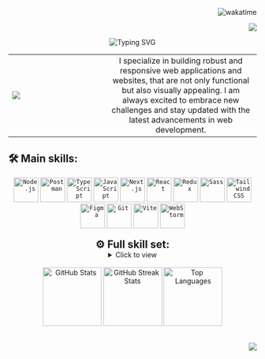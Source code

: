 <div align="right">

![wakatime](https://wakatime.com/badge/user/018bd96e-68c8-4fc2-90bb-144d017d754f.svg)

[![](https://visitcount.itsvg.in/api?id=makarenko-vladyslav&icon=7&color=6)](https://visitcount.itsvg.in)

</div>


<div align="center">

![Typing SVG](https://readme-typing-svg.demolab.com?font=Playfair+Display&size=32&duration=4000&pause=550&color=394053&center=true&vCenter=true&width=1000&height=60&lines=Hi+there+%F0%9F%91%8B%F0%9F%8F%BB;I'm+Vladyslav+Makarenko+%F0%9F%91%A8%F0%9F%8F%BB%E2%80%8D%F0%9F%92%BB;A+Full+Stack+Developer+originally+from+Ukraine+%F0%9F%87%BA%F0%9F%87%A6;Currently+based+in+the+beautiful+landscapes+of+Norway+%F0%9F%87%B3%F0%9F%87%B4)

</div>

<table>
  <tr>
     <td width="180px">
      <img src="https://i.giphy.com/xv6eVwkJ7DGjC.webp"  />
    </td>
    <td align="center">
      I specialize in building robust and responsive web applications and websites, that are not only functional but also visually appealing. I am always excited to embrace new challenges and stay updated with the latest advancements in web development.
    </td>
  </tr>
</table>


<div align="center" >

<h2 align="left">🛠️ Main skills:</h2>

<div align="center">
	<code><img width="50" src="https://user-images.githubusercontent.com/25181517/183568594-85e280a7-0d7e-4d1a-9028-c8c2209e073c.png" alt="Node.js" title="Node.js"/></code>
	<code><img width="50" src="https://www.svgrepo.com/show/354202/postman-icon.svg" alt="Postman" title="Postman"/></code>
	<code><img width="50" src="https://user-images.githubusercontent.com/25181517/183890598-19a0ac2d-e88a-4005-a8df-1ee36782fde1.png" alt="TypeScript" title="TypeScript"/></code>
	<code><img width="50" src="https://user-images.githubusercontent.com/25181517/117447155-6a868a00-af3d-11eb-9cfe-245df15c9f3f.png" alt="JavaScript" title="JavaScript"/></code>
	<code><img width="50" src="https://github.com/marwin1991/profile-technology-icons/assets/136815194/5f8c622c-c217-4649-b0a9-7e0ee24bd704" alt="Next.js" title="Next.js"/></code>
	<code><img width="50" src="https://user-images.githubusercontent.com/25181517/183897015-94a058a6-b86e-4e42-a37f-bf92061753e5.png" alt="React" title="React"/></code>
	<code><img width="50" src="https://user-images.githubusercontent.com/25181517/187896150-cc1dcb12-d490-445c-8e4d-1275cd2388d6.png" alt="Redux" title="Redux"/></code>
	<code><img width="50" src="https://user-images.githubusercontent.com/25181517/192158956-48192682-23d5-4bfc-9dfb-6511ade346bc.png" alt="Sass" title="Sass"/></code>
	<code><img width="50" src="https://user-images.githubusercontent.com/25181517/202896760-337261ed-ee92-4979-84c4-d4b829c7355d.png" alt="Tailwind CSS" title="Tailwind CSS"/></code>
	<code><img width="50" src="https://user-images.githubusercontent.com/25181517/189715289-df3ee512-6eca-463f-a0f4-c10d94a06b2f.png" alt="Figma" title="Figma"/></code>
	<code><img width="50" src="https://user-images.githubusercontent.com/25181517/192108372-f71d70ac-7ae6-4c0d-8395-51d8870c2ef0.png" alt="Git" title="Git"/></code>
	<code><img width="50" src="https://github-production-user-asset-6210df.s3.amazonaws.com/62091613/261395532-b40892ef-efb8-4b0e-a6b5-d1cfc2f3fc35.png" alt="Vite" title="Vite"/></code>
	<code><img width="50" src="https://user-images.githubusercontent.com/25181517/192108893-b1eed3c7-b2c4-4e1c-9e9f-c7e83637b33d.png" alt="WebStorm" title="WebStorm"/></code>

</div>

<br/>

<h2 align="left" style="display: inline;">⚙️ Full skill set:</h2>
<details style="display: inline;">
  <summary>Click to view</summary>

  <table>
<table>
  
<tr>
<td valign="top" width="50%">


<div align="center">

<h3>Frontend</h3> 

![Next JS](https://img.shields.io/badge/Next-black?style=flat&logo=next.js&logoColor=white) 
![React](https://img.shields.io/badge/React-%2320232a.svg?style=flat&logo=react&logoColor=%2361DAFB)
![Redux](https://img.shields.io/badge/redux-%23593d88.svg?style=flat&logo=redux&logoColor=white) 
![Redux Toolkit](https://img.shields.io/badge/redux--toolkit-%23764ABC.svg?style=flat&logo=redux&logoColor=white)
![TypeScript](https://img.shields.io/badge/Typescript-%23007ACC.svg?style=flat&logo=typescript&logoColor=white) 
![JavaScript](https://img.shields.io/badge/Javascript-%23323330.svg?style=flat&logo=javascript&logoColor=%23F7DF1E) 
![CSS3](https://img.shields.io/badge/CSS3-%231572B6.svg?style=flat&logo=css3&logoColor=white) 
![HTML5](https://img.shields.io/badge/HTML5-%23E34F26.svg?style=flat&logo=html5&logoColor=white)

<h3>Styling & UI Frameworks</h3> 

![SASS](https://img.shields.io/badge/SASS-hotpink.svg?style=flat&logo=SASS&logoColor=white) 
![TailwindCSS](https://img.shields.io/badge/Tailwind-%2338B2AC.svg?style=flat&logo=tailwind-css&logoColor=white)
![StyledComponents](https://img.shields.io/badge/Styled--components-DB7093?style=flat&logo=styled-components&logoColor=white)
![MaterialUI](https://img.shields.io/badge/MaterialUI-007FFF.svg?style=flat&logo=Material-UI&logoColor=white) 
![ShadCN](https://img.shields.io/badge/Shadcn-gray.svg?style=flat&logo=radix&logoColor=white)
![Framer Motion](https://img.shields.io/badge/Framer%20Motion-0055FF.svg?style=flat&logo=framer&logoColor=white)
![Three.js](https://img.shields.io/badge/Threejs-black?style=flat&logo=three.js&logoColor=white)
![Chart.js](https://img.shields.io/badge/Chart.js-F5788D.svg?style=flat&logo=chartdotjs&logoColor=white)

<h3>Design Tools</h3> 

![Figma](https://img.shields.io/badge/Figma-%23F24E1E.svg?style=flat&logo=figma&logoColor=white)
![AdobePhotoshop](https://img.shields.io/badge/Adobe%20Photoshop-%2331A8FF.svg?style=flat&logo=adobe%20photoshop&logoColor=white)
![Canva](https://img.shields.io/badge/Canva-%2300C4CC.svg?style=flat&logo=Canva&logoColor=white)

<h3>Web Platforms</h3> 

![WordPress](https://img.shields.io/badge/WordPress-%23117AC9.svg?style=flat&logo=WordPress&logoColor=white)
![Webflow](https://img.shields.io/badge/Webflow-4353FF?style=flat&logo=webflow&logoColor=white)
                      
</div>
</td>
<td valign="top" width=50%">

<div align="center">
                    
<h3>Backend</h3> 

![NodeJS](https://img.shields.io/badge/Node.js-6DA55F?style=flat&logo=node.js&logoColor=white)
![NPM](https://img.shields.io/badge/NPM-%23CB3837.svg?style=flat&logo=npm&logoColor=white)
![Express.js](https://img.shields.io/badge/Express.js-%23404d59.svg?style=flat&logo=express&logoColor=%2361DAFB)
![Axios](https://img.shields.io/badge/Axios-%23404d59.svg?style=flat&logo=axios&logoColor=white)
![Postman](https://img.shields.io/badge/Postman-FF6C37?style=flat&logo=postman&logoColor=white)
![Swagger](https://img.shields.io/badge/-Swagger-%23Clojure?style=flat&logo=swagger&logoColor=white)
![OAuth2](https://img.shields.io/badge/OAuth2-%23404d59.svg?style=flat&logo=oauth&logoColor=white)
![JWT](https://img.shields.io/badge/JWT-black?style=flat&logo=JSON%20web%20tokens)
![Mongoose](https://img.shields.io/badge/Mongoose-%234ea94b.svg?style=flat&logo=mongoose&logoColor=white)
![Mikrotjenester](https://img.shields.io/badge/Microservices-%23404d59.svg?style=flat&logo=express&logoColor=white)


<h3>DevOps & Deployment</h3> 

![Vite](https://img.shields.io/badge/Vite-%23646CFF.svg?style=flat&logo=vite&logoColor=white)
![Webpack](https://img.shields.io/badge/Webpack-%238DD6F9.svg?style=flat&logo=webpack&logoColor=black)
![Docker](https://img.shields.io/badge/Docker-%230db7ed.svg?style=flat&logo=docker&logoColor=white)
![Vercel](https://img.shields.io/badge/Vercel-%23000000.svg?style=flat&logo=vercel&logoColor=white)
![Render](https://img.shields.io/badge/Render-%46E3B7.svg?style=flat&logo=render&logoColor=white)
![Netlify](https://img.shields.io/badge/Netlify-%23000000.svg?style=flat&logo=netlify&logoColor=#00C7B7)
![Heroku](https://img.shields.io/badge/Heroku-430098.svg?style=flat&logo=heroku&logoColor=white)
![Compass](https://img.shields.io/badge/Compass-%23404d59.svg?style=flat&logo=compass&logoColor=white)

<h3>Databases</h3> 

![MongoDB](https://img.shields.io/badge/MongoDB-%234ea94b.svg?style=flat&logo=mongodb&logoColor=white)
![MariaDB](https://img.shields.io/badge/MariaDB-%234ea94b.svg?style=flat&logo=mariadb&logoColor=white)
![MySQL](https://img.shields.io/badge/MySQL-4479A1.svg?style=flat&logo=mysql&logoColor=white)
![SQLite](https://img.shields.io/badge/SQLite-%2307405e.svg?style=flat&logo=sqlite&logoColor=white)
![PostgreSQL](https://img.shields.io/badge/PostgreSQL-316192.svg?style=flat&logo=postgresql&logoColor=white)

<h3>Version Control</h3> 

![Git](https://img.shields.io/badge/Git-%23F05033.svg?style=flat&logo=git&logoColor=white)
![GitHub](https://img.shields.io/badge/GitHub-%23121011.svg?style=flat&logo=github&logoColor=white)
![GithubPages](https://img.shields.io/badge/GitHub%20Pages-121013?style=flat&logo=github&logoColor=white)
<br/>
</div>
</td>

</tr>
</table>
</details>
  
<br/>

<div align="center" >
    <img src="https://github-readme-stats.vercel.app/api?username=makarenko-vladyslav&theme=ambient_gradient&hide_border=true&include_all_commits=false&count_private=true" alt="GitHub Stats" style="width: 1fr;  height: 119px;"/>
    <img src="https://github-readme-streak-stats.herokuapp.com/?user=makarenko-vladyslav&theme=ambient_gradient&hide_border=true" alt="GitHub Streak Stats" style="width: 1fr; height: 119px;"/>
    <img src="https://github-readme-stats.vercel.app/api/top-langs/?username=makarenko-vladyslav&theme=ambient_gradient&hide_border=true&include_all_commits=false&count_private=true&layout=compact" alt="Top Languages" style="width: 1fr; height: 119px;"/>
</div>
  

  <br/>


<div align="end">

![](https://quotes-github-readme.vercel.app/api?type=horizontal&theme=dark)

<div>
